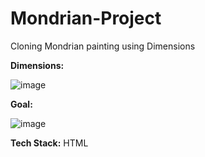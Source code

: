 # Mondrian-Project
Cloning Mondrian painting using Dimensions

**Dimensions:**

![image](https://github.com/Vikashiniravi97/Mondrian-Project/assets/128639619/bffdc8bd-8333-49d6-8ff8-b4b7284f3603)


**Goal:**

![image](https://github.com/Vikashiniravi97/Mondrian-Project/assets/128639619/c7114e45-f638-4d58-8dd6-c6731e8a4e83)

**Tech Stack:**
HTML
